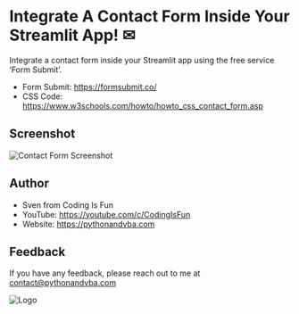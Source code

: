 
# Integrate A Contact Form Inside Your Streamlit App! ✉

Integrate a contact form inside your Streamlit app using the free service ‘Form Submit’.
- Form Submit: https://formsubmit.co/
- CSS Code: https://www.w3schools.com/howto/howto_css_contact_form.asp


## Screenshot

![Contact Form Screenshot](https://content.screencast.com/users/jubbel3/folders/Snagit/media/424af4ab-14db-4829-832e-1b1c0e9c75f0/09.06.2021-09.52.jpg)


## Author

- Sven from Coding Is Fun
- YouTube: https://youtube.com/c/CodingIsFun
- Website: https://pythonandvba.com



## Feedback

If you have any feedback, please reach out to me at contact@pythonandvba.com


![Logo](https://content.screencast.com/users/jubbel3/folders/Snagit/media/c42ea34b-4057-4754-96b0-e8e05c866afb/08.18.2021-19.56.png)

